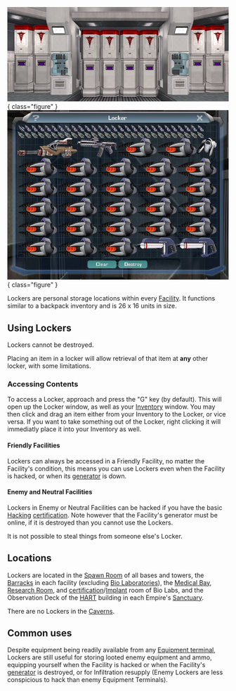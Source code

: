 ![Medical Bay](../images/Lockers_biolab.jpg){ class="figure" }
![s](../images/Locker-Contents.jpg){ class="figure" }

Lockers are personal storage locations within every
[Facility](../locations/Facilities.md). It functions similar to a backpack
inventory and is 26 x 16 units in size.

## Using Lockers

Lockers cannot be destroyed.

Placing an item in a locker will allow retrieval of that item at **any** other
locker, with some limitations.

### Accessing Contents

To access a Locker, approach and press the "G" key (by default). This will open
up the Locker window, as well as your [Inventory](../terminology/Inventory.md)
window. You may then click and drag an item either from your Inventory to the
Locker, or vice versa. If you want to take something out of the Locker, right
clicking it will immediatly place it into your Inventory as well.

#### Friendly Facilities

Lockers can always be accessed in a Friendly Facility, no matter the Facility's
condition, this means you can use Lockers even when the Facility is hacked, or
when its [generator](Generator.md) is down.

#### Enemy and Neutral Facilities

Lockers in Enemy or Neutral Facilities can be hacked if you have the basic
[Hacking](<../certifications/Hacking_(Certification).md>)
[certification](../certifications/Certification.md). Note however that the
Facility's generator must be online, if it is destroyed than you cannot use the
Lockers.

It is not possible to steal things from someone else's Locker.

## Locations

Lockers are located in the [Spawn Room](../locations/Spawn_Room.md) of all bases
and towers, the [Barracks](../locations/Barracks.md) in each facility (excluding
[Bio Laboratories](../locations/Bio_Laboratory.md)), the
[Medical Bay](../locations/Medical_Bay.md),
[Research Room](../locations/Research_Room.md), and
[certification](../certifications/Certification.md)/[Implant](../implants/index.md)
room of Bio Labs, and the Observation Deck of the [HART](../terminology/HART.md)
building in each Empire's [Sanctuary](../locations/Sanctuary.md).

There are no Lockers in the [Caverns](../locations/Caverns.md).

## Common uses

Despite equipment being readily available from any
[Equipment terminal](Equipment_Terminal.md), Lockers are still useful for
storing looted enemy equipment and ammo, equipping yourself when the Facility is
hacked or when the Facility's [generator](Generator.md) is destroyed, or for
Infiltration resupply (Enemy Lockers are less conspicious to hack than enemy
Equipment Terminals).
